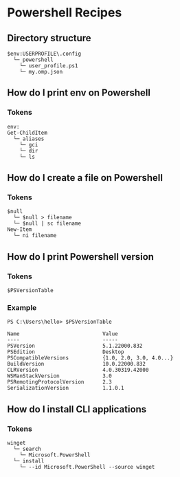 # Powershell Recipes

## Directory structure
```
$env:USERPROFILE\.config
  └─ powershell
    └─ user_profile.ps1
    └─ my.omp.json
```

## How do I print env on Powershell
### Tokens
```
env:
Get-ChildItem
  └─ aliases
    └─ gci
    └─ dir
    └─ ls
```

## How do I create a file on Powershell
### Tokens
```
$null
  └─ $null > filename
  └─ $null | sc filename
New-Item
  └─ ni filename
```

## How do I print Powershell version
### Tokens
```
$PSVersionTable
```

### Example
```
PS C:\Users\hello> $PSVersionTable

Name                           Value
----                           -----
PSVersion                      5.1.22000.832
PSEdition                      Desktop
PSCompatibleVersions           {1.0, 2.0, 3.0, 4.0...}
BuildVersion                   10.0.22000.832
CLRVersion                     4.0.30319.42000
WSManStackVersion              3.0
PSRemotingProtocolVersion      2.3
SerializationVersion           1.1.0.1
```

## How do I install CLI applications
### Tokens
```
winget
  └─ search
    └─ Microsoft.PowerShell
  └─ install
    └─ --id Microsoft.PowerShell --source winget
```
